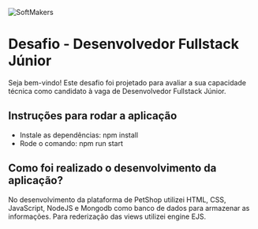  ![SoftMakers](https://www.softmakers.com.br/assets/img/logotipo14xxhdpi.png)

# Desafio - Desenvolvedor Fullstack Júnior
Seja bem-vindo! Este desafio foi projetado para avaliar a sua capacidade técnica como candidato à vaga de Desenvolvedor Fullstack Júnior.

## Instruções para rodar a aplicação 

- Instale as dependências: npm install 
- Rode o comando: npm run start 

## Como foi realizado o desenvolvimento da aplicação?

No desenvolvimento da plataforma de PetShop utilizei HTML, CSS, JavaScript, NodeJS e Mongodb como banco de dados para armazenar as informações. 
Para rederização das views utilizei engine EJS. 

